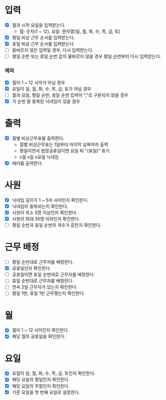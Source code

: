 # 입력
- [x] 월과 시작 요일을 입력받는다.
  - 월: 숫자(1 ~ 12), 요일: 문자열(일, 월, 화, 수, 목, 금, 토)
- [x] 평일 비상 근무 순서를 입력받는다.
- [x] 휴일 비상 근무 순서를 입력받는다.
- [ ] 올바르지 않은 입력일 경우, 다시 입력받는다.
- [ ] 평일 순번 또는 휴일 순번 값이 올바르지 않을 경우 평일 순번부터 다시 입력받는다.

### 예외
- [x] 월이 1 ~ 12 사이가 아닐 경우
- [x] 요일이 일, 월, 화, 수, 목, 금, 토가 아닐 경우
- [ ] 월과 요일, 평일 순번, 휴일 순번 입력이 ","로 구분되지 않을 경우
- [x] 각 순번 중 중복된 닉네임이 있을 경우

# 출력
- [x] 월별 비상근무표를 출력한다.
  - 월별 비상근무표는 1일부터 마지막 날짜까지 출력
  - 평일이면서 법정공휴일이면 요일 뒤 "(휴일)" 표기
  - x월 x일 x요일 닉네임
- [x] 에러를 출력한다.

# 사원
- [x] 닉네임 길이가 1 ~ 5자 사이인지 확인한다.
- [x] 닉네임이 중복되는지 확인한다.
- [x] 사원이 최소 5명 이상인지 확인한다.
- [x] 사원이 최대 35명 이하인지 확인한다.
- [ ] 평일 순번과 휴일 순번의 개수가 같은지 확인한다.

# 근무 배정
- [ ] 평일 순번대로 근무자를 배정한다.
- [x] 공휴일인지 확인한다.
- [ ] 공휴일이면 휴일 순번대로 근무자를 배정한다.
- [ ] 휴일 순번대로 근무자를 배정한다.
- [ ] 연속 2일 근무자가 있는지 확인한다.
- [ ] 평일 1번, 휴일 1번 근무했는지 확인한다.

# 월
- [x] 월이 1 ~ 12 사이인지 확인한다.
- [x] 해당 월의 공휴일을 확인한다.

# 요일
- [x] 요일이 일, 월, 화, 수, 목, 금, 토인지 확인한다.
- [x] 해당 요일의 평일인지 확인한다.
- [x] 해당 요일의 주말인지 확인한다.
- [x] 기준 요일을 첫 번째 요일로 설정한다.